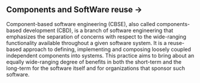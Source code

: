 ## Components and SoftWare reuse ->
 
 Component-based software engineering (CBSE), also called components-based development (CBD), is a branch of software engineering that emphasizes the separation of concerns with respect to the wide-ranging functionality available throughout a given software system. It is a reuse-based approach to defining, implementing and composing loosely coupled independent components into systems. This practice aims to bring about an equally wide-ranging degree of benefits in both the short-term and the long-term for the software itself and for organizations that sponsor such software.
